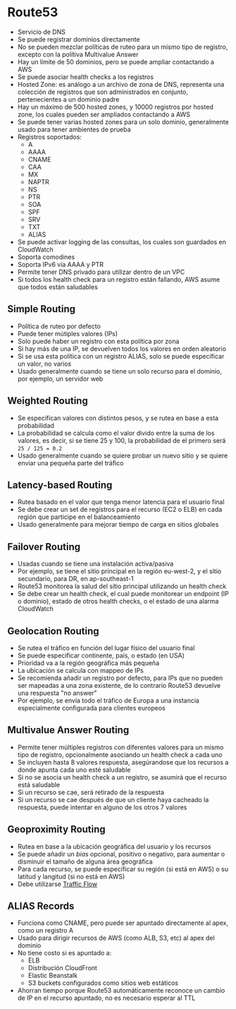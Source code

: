 # Route53

- Servicio de DNS
- Se puede registrar dominios directamente
- No se pueden mezclar políticas de ruteo para un mismo tipo de registro, excepto con la polítiva Multivalue Answer
- Hay un límite de 50 dominios, pero se puede ampliar contactando a AWS
- Se puede asociar health checks a los registros
- Hosted Zone: es análogo a un archivo de zona de DNS, representa una colección de registros que son administrados en conjunto, pertenecientes a un dominio padre
- Hay un máximo de 500 hosted zones, y 10000 registros por hosted zone, los cuales pueden ser ampliados contactando a AWS
- Se puede tener varias hosted zones para un solo dominio, generalmente usado para tener ambientes de prueba
- Registros soportados:
	- A
	- AAAA
	- CNAME
	- CAA
	- MX
	- NAPTR
	- NS
	- PTR
	- SOA
	- SPF
	- SRV
	- TXT
	- ALIAS
- Se puede activar logging de las consultas, los cuales son guardados en CloudWatch
- Soporta comodines
- Soporta IPv6 vía AAAA y PTR
- Permite tener DNS privado para utilizar dentro de un VPC
- Si todos los health check para un registro están fallando, AWS asume que todos están saludables

## Simple Routing

- Política de ruteo por defecto
- Puede tener mútiples valores (IPs)
- Solo puede haber un registro con esta política por zona
- Si hay más de una IP, se devuelven todos los valores en orden aleatorio
- Si se usa esta política con un registro ALIAS, solo se puede especificar un valor, no varios
- Usado generalmente cuando se tiene un solo recurso para el dominio, por ejemplo, un servidor web

## Weighted Routing

- Se especifican valores con distintos pesos, y se rutea en base a esta probabilidad
- La probabilidad se calcula como el valor divido entre la suma de los valores, es decir, si se tiene 25 y 100, la probabilidad de el primero será `25 / 125 = 0.2`
- Usado generalmente cuando se quiere probar un nuevo sitio y se quiere enviar una pequeña parte del tráfico

## Latency-based Routing

- Rutea basado en el valor que tenga menor latencia para el usuario final
- Se debe crear un set de registros para el recurso (EC2 o ELB) en cada región que participe en el balanceamiento
- Usado generalmente para mejorar tiempo de carga en sitios globales

## Failover Routing

- Usadas cuando se tiene una instalación activa/pasiva
- Por ejemplo, se tiene el sitio principal en la región eu-west-2, y el sitio secundario, para DR, en ap-southeast-1
- Route53 monitorea la salud del sitio principal utilizando un health check
- Se debe crear un health check, el cual puede monitorear un endpoint (IP o dominio), estado de otros health checks, o el estado de una alarma CloudWatch

## Geolocation Routing

- Se rutea el tráfico en función del lugar físico del usuario final
- Se puede especificar continente, país, o estado (en USA)
- Prioridad va a la región geográfica más pequeña
- La ubicación se calcula con mappeo de IPs
- Se recomienda añadir un registro por defecto, para IPs que no pueden ser mapeadas a una zona existente, de lo contrario Route53 devuelve una respuesta "no answer"
- Por ejemplo, se envía todo el tráfico de Europa a una instancia especialmente configurada para clientes europeos

## Multivalue Answer Routing

- Permite tener múltiples registros con diferentes valores para un mismo tipo de registro, opcionalmente asociando un health check a cada uno
- Se incluyen hasta 8 valores respuesta, asegúrandose que los recursos a donde apunta cada uno esté saludable
- Si no se asocia un health check a un registro, se asumirá que el recurso está saludable
- Si un recurso se cae, será retirado de la respuesta
- Si un recurso se cae después de que un cliente haya cacheado la respuesta, puede intentar en alguno de los otros 7 valores

## Geoproximity Routing

- Rutea en base a la ubicación geográfica del usuario y los recursos
- Se puede añadir un *bias* opcional, positivo o negativo, para aumentar o disminuir el tamaño de alguna área geográfica
- Para cada recurso, se puede especificar su región (si está en AWS) o su latitud y langitud (si no está en AWS)
- Debe utilizarse [Traffic Flow](https://docs.aws.amazon.com/Route53/latest/DeveloperGuide/traffic-flow.html)

## ALIAS Records
- Funciona como CNAME, pero puede ser apuntado directamente al apex, como un registro A
- Usado para dirigir recursos de AWS (como ALB, S3, etc) al apex del dominio
- No tiene costo si es apuntado a:
	-  ELB
	-  Distribución CloudFront
	-  Elastic Beanstalk
	-  S3 buckets configurados como sitios web estáticos
-  Ahorran tiempo porque Route53 automáticamente reconoce un cambio de IP en el recurso apuntado, no es necesario esperar al TTL